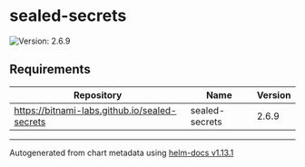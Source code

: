 # sealed-secrets

![Version: 2.6.9](https://img.shields.io/badge/Version-2.6.9-informational?style=flat-square)

## Requirements

| Repository | Name | Version |
|------------|------|---------|
| https://bitnami-labs.github.io/sealed-secrets | sealed-secrets | 2.6.9 |

----------------------------------------------
Autogenerated from chart metadata using [helm-docs v1.13.1](https://github.com/norwoodj/helm-docs/releases/v1.13.1)
